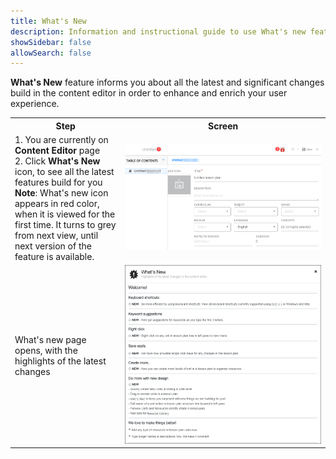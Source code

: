 ```yaml
---
title: What's New
description: Information and instructional guide to use What's new feature
showSidebar: false
allowSearch: false
---
```

**What's New** feature informs you about all the latest and significant changes build in the content editor in order to enhance and enrich your user experience.

<table>
  <tr>
    <th style="width:35%;">Step</th>
    <th style="width:65%;">Screen</th>
  </tr>
  <tr>
    <td>1. You are currently on <b>Content Editor</b> page <br>2. Click <b>What's New</b> icon, to see all the latest features build for you <br><b>Note</b>: What's new icon appears in red color, when it is viewed for the first time. It turns to grey from next view, until next version of the feature is available.</td>
    <td><img src="images/whatsnew/whatsnew1.png"></td>
  </tr>
  <tr>
    <td>What's new page opens, with the highlights of the latest changes</td>
    <td><img src="images/whatsnew/whatsnew2.png"></td>
  </tr>
  </table>

